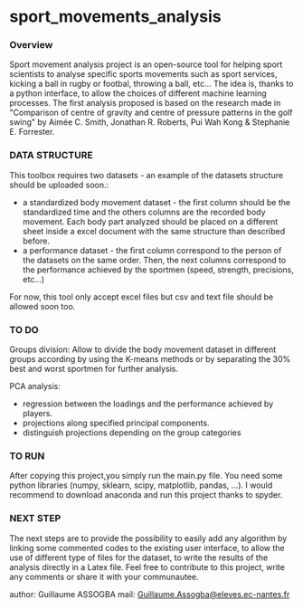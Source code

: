 # sport_movements_analysis

### Overview

Sport movement analysis project is an open-source tool for helping sport scientists to analyse specific sports movements such as sport services, kicking a ball in rugby or footbal, throwing a ball, etc... The idea is, thanks to a python interface, to allow the choices of different machine learning processes. The first analysis proposed is based on the research made in "Comparison of centre of gravity and centre of pressure patterns in the golf swing" by Aimée C. Smith, Jonathan R. Roberts, Pui Wah Kong & Stephanie E. Forrester.

### DATA STRUCTURE

This toolbox requires two datasets - an example of the datasets structure should be uploaded soon.:
  - a standardized body movement dataset - the first column should be the standardized time and the others columns are the recorded body movement. Each body part analyzed should be placed on a different sheet inside a excel document with the same structure than described before.
  - a performance dataset - the first column correspond to the person of the datasets on the same order.  Then, the next columns correspond to the performance achieved by the sportmen (speed, strength, precisions, etc...)

For now, this tool only accept excel files but csv and text file should be allowed soon too.

### TO DO
Groups division:
Allow to divide the body movement dataset in different groups according by using the K-means methods or by separating the 30% best and worst sportmen for further analysis.

PCA analysis:
  - regression between the loadings and the performance achieved by players.
  - projections along specified principal components.
  - distinguish projections depending on the group categories
  
 ### TO RUN
After copying this project,you simply run the main.py file. You need some python libraries (numpy, sklearn, scipy, matplotlib, pandas, ...). I would recommend to download anaconda and run this project thanks to spyder.

### NEXT STEP

The next steps are to provide the possibility to easily add any algorithm by linking some commented codes to the existing user interface, to allow the use of different type of files for the dataset, to write the results of the analysis directly in a Latex file.
Feel free to contribute to this project, write any comments or share it with your communautee.

author: Guillaume ASSOGBA
mail: Guillaume.Assogba@eleves.ec-nantes.fr
